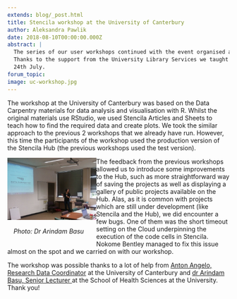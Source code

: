 ```yaml
---
extends: blog/_post.html
title: Stencila workshop at the University of Canterbury
author: Aleksandra Pawlik
date: 2018-08-10T00:00:00.000Z
abstract: |
  The series of our user workshops continued with the event organised at the University of Canterbury in New Zealand.
  Thanks to the support from the University Library Services we taught some basics of data manipulation with R on
  24th July.
forum_topic:
image: uc-workshop.jpg
---
```


The workshop at the University of Canterbury was based on the Data Carpentry materials for data analysis and visualisation with R. Whilst the original materials use
RStudio, we used Stencila Articles and Sheets to teach how to find the required data and create plots. We took the similar approach to the previous 2 workshops
that we already have run. However, this time the participants of the workshop used the production version of the Stencila Hub (the previous workshops used the test
version).

<div style="width: 40%;  float:left;">

<img src="uc-workshop.jpg" alt="Workshop at the University of Canterbury" title="University of Canterbury worksho" >
<p style="padding-left: 1em;"> <em>Photo: Dr Arindam Basu</em></p>

</div>

The feedback from the previous workshops allowed us to introduce some improvements to the Hub, such as more straightforward way of saving the projects as well
as displaying a gallery of public projects available on the Hub. Alas, as it is common with projects which are still under development (like Stencila and the Hub),
we did encounter a few bugs. One of them was the short timeout setting on the Cloud underpinning the execution of the code cells in Stencila. Nokome Bentley managed
to fix this issue almost on the spot and we carried on with our workshop.

The workshop was possible thanks to a lot of help from [Anton Angelo, Research Data Coordinator](https://canterbury.libguides.com/prf.php?account_id=45550) at
the University of Canterbury and [dr Arindam Basu, Senior Lecturer ](https://researchprofile.canterbury.ac.nz/Researcher.aspx?researcherid=2821344) at the School of Health Sciences at the University. Thank you!
